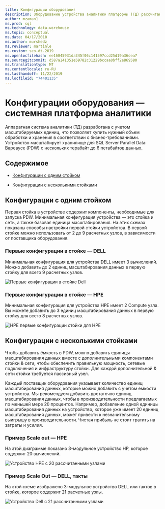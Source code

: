 ```yaml
---
title: Конфигурации оборудования
description: Оборудование устройства аналитики платформы (ТД) рассчитано на масштабируемые единицы, что позволяет купить нужный объем обработки и хранения в соответствии с бизнес-требованиями. Устройство масштабирует хранилище для параллельного хранилища данных с нескольких терабайт до 6 петабайтов данных.
author: mzaman1
ms.prod: sql
ms.technology: data-warehouse
ms.topic: conceptual
ms.date: 04/17/2018
ms.author: murshedz
ms.reviewer: martinle
ms.custom: seo-dt-2019
ms.openlocfilehash: ee16045931da345f06c141597ccd25d19a36dea7
ms.sourcegitcommit: d587a141351e59782c31229bccaa0bff2e869580
ms.translationtype: MT
ms.contentlocale: ru-RU
ms.lasthandoff: 11/22/2019
ms.locfileid: "74401135"
---
```

# <a name="hardware-configurations---analytics-platform-system"></a>Конфигурации оборудования — системная платформа аналитики
Аппаратная система аналитики (ТД) разработана с учетом масштабируемых единиц, что позволяет купить нужный объем обработки и хранения в соответствии с бизнес-требованиями. Устройство масштабирует хранилище для SQL Server Parallel Data Вареаусе (PDW) с нескольких терабайт до 6 петабайтов данных.  
  
## <a name="contents"></a>Содержимое  
  
-   [Конфигурации с одним стойком](#section1)  
  
-   [Конфигурации с несколькими стойками](#section2)  

  
## <a name="section1"></a>Конфигурации с одним стойком  
Первая стойка в устройстве содержит компоненты, необходимые для запуска PDW. Минимальная конфигурация устройства — это стойка и сеть, а также базовая единица масштабирования. На этих схемах показаны способы настройки первой стойки устройства. В первой стойке можно использовать от 2 до 9 расчетных узлов, в зависимости от поставщика оборудования.  
  
### <a name="first-rack-configurations---dell"></a>Первые конфигурации в стойке — DELL  
Минимальная конфигурация для устройства DELL имеет 3 вычислений. Можно добавить до 2 единиц масштабирования данных в первую стойку для всего 9 расчетных узлов.  
  
![Первые конфигурации в стойке Dell](media/first-rack-configurations-dell.png "Первые конфигурации в стойке Dell")  
  
### <a name="first-rack-configurations---hpe"></a>Первые конфигурации в стойке — HPE  
Минимальная конфигурация для устройства HPE имеет 2 Compute узла. Вы можете добавить до 3 единиц масштабирования данных в первую стойку для всего 8 расчетных узлов.  
  
![HPE первые конфигурации стойки для HPE](media/first-rack-configurations-hpe.png "HPE первые конфигурации стойки")  
  
## <a name="section2"></a>Конфигурации с несколькими стойками  
Чтобы добавить ёмкость в PDW, можно добавить единицы масштабирования данных вместе с дополнительными компонентами стойки & сети, чтобы обеспечить правильную мощность, сетевые подключения и инфраструктуру стойки. Для каждой дополнительной & сети стойки требуется пассивный узел.  
  
Каждый поставщик оборудования указывает количество единиц масштабирования данных, которые можно добавить с учетом емкости устройства. Мы рекомендуем добавить достаточно единиц масштабирования данных, чтобы в производительности предлагаемых по меньшей мере 20 процентов. Например, добавление одной единицы масштабирования данных на устройство, которое уже имеет 20 единиц масштабирования данных, может привести к незначительному выигрышу в производительности. Чистая прибыль не стоит тратить на затраты и усилия.  
  
### <a name="scale-out-example---hpe"></a>Пример Scale out — HPE  
На этой диаграмме показано 3-модульное устройство HP, которое содержит 20 вычислений.  
  
![Устройство HPE с 20 рассчитанными узлами](media/scale-out-hpe.png "Устройство HPE с 20 рассчитанными узлами")  
  
### <a name="scale-out-example---dell-quanta"></a>Пример Scale Out — DELL, такты  
На этой схеме изображено 3-модульное устройство DELL или тактов в стойке, которое содержит 21 расчетные узлы.  
  
![Устройство Dell с 21 рассчитанными узлами](media/scale-out-dell.png "Устройство Dell с 21 рассчитанными узлами")  
 
